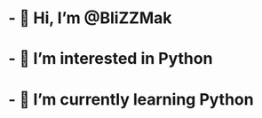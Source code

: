 # - 👋 Hi, I’m @BliZZMak
# - 👀 I’m interested in Python
# - 🌱 I’m currently learning Python
<!---
- 💞️ I’m looking to collaborate on ...
- 📫 How to reach me ...
--->

<!---
BliZZMak/BliZZMak is a ✨ special ✨ repository because its `README.md` (this file) appears on your GitHub profile.
You can click the Preview link to take a look at your changes.
--->
